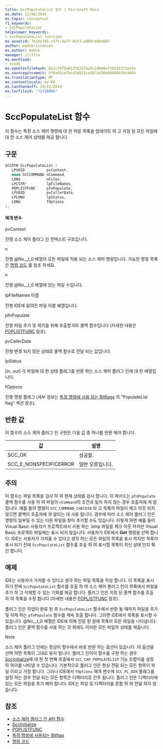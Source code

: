 ```yaml
---
title: SccPopulateList 함수 | Microsoft Docs
ms.date: 11/04/2016
ms.topic: conceptual
f1_keywords:
- SccPopulateList
helpviewer_keywords:
- SccPopulateList function
ms.assetid: 7416e781-c571-4a7f-8af3-a089ce8be662
author: madskristensen
ms.author: madsk
manager: jillfra
ms.workload:
- vssdk
ms.openlocfilehash: 0a2cfdf5a617352d7ba0c2db00e7705343f1eb5e
ms.sourcegitcommit: 5f6ad1cefbcd3d531ce587ad30e684684f4c4d44
ms.translationtype: MT
ms.contentlocale: ko-KR
ms.lasthandoff: 10/22/2019
ms.locfileid: "72720866"
---
```

# <a name="sccpopulatelist-function"></a>SccPopulateList 함수
이 함수는 특정 소스 제어 명령에 대 한 파일 목록을 업데이트 하 고 지정 된 모든 파일에 대 한 소스 제어 상태를 제공 합니다.

## <a name="syntax"></a>구문

```cpp
SCCRTN SccPopulateList (
   LPVOID          pvContext,
   enum SCCCOMMAND nCommand,
   LONG            nFiles,
   LPCSTR*         lpFileNames,
   POPLISTFUNC     pfnPopulate,
   LPVOID          pvCallerData,
   LPLONG          lpStatus,
   LONG            fOptions
);
```

#### <a name="parameters"></a>매개 변수
 pvContext

진행 소스 제어 플러그 인 컨텍스트 구조입니다.

 n

진행 @No__t_0 배열의 모든 파일에 적용 되는 소스 제어 명령입니다. 가능한 명령 목록은 [명령 코드](../extensibility/command-code-enumerator.md) 를 참조 하세요.

 n

진행 @No__t_0 배열에 있는 파일 수입니다.

 lpFileNames 이름

진행 IDE에 알려진 파일 이름 배열입니다.

 pfnPopulate

진행 파일 추가 및 제거를 위해 호출할 IDE 콜백 함수입니다 (자세한 내용은 [POPLISTFUNC](../extensibility/poplistfunc.md) 참조).

 pvCallerData

진행 변경 되지 않은 상태로 콜백 함수로 전달 되는 값입니다.

 lpStatus

[in, out] 각 파일에 대 한 상태 플래그를 반환 하는 소스 제어 플러그 인에 대 한 배열입니다.

 fOptions

진행 명령 플래그 (세부 정보는 [특정 명령에 사용 되는 Bitflags](../extensibility/bitflags-used-by-specific-commands.md) 의 "PopulateList flag" 섹션 참조).

## <a name="return-value"></a>반환 값
 이 함수의 소스 제어 플러그 인 구현은 다음 값 중 하나를 반환 해야 합니다.

|값|설명|
|-----------|-----------------|
|SCC_OK|성공할.|
|SCC_E_NONSPECIFICERROR|일반 오류입니다.|

## <a name="remarks"></a>주의
 이 함수는 파일 목록을 검사 하 여 현재 상태를 검사 합니다. 이 메서드는 `pfnPopulate` 콜백 함수를 사용 하 여 파일이 `nCommand`의 조건과 일치 하지 않는 경우 호출자에 게 알립니다. 예를 들어 명령이 `SCC_COMMAND_CHECKIN` 되 고 목록의 파일이 체크 아웃 되지 않으면 콜백이 호출자에 게 알리는 데 사용 됩니다. 경우에 따라 소스 제어 플러그 인은 명령의 일부일 수 있는 다른 파일을 찾아 추가할 수도 있습니다. 이렇게 하면 예를 들어 Visual Basic 사용자가 프로젝트에서 사용 하는 .bmp 파일을 체크 아웃 하지만 Visual Basic 프로젝트 파일에는 표시 되지 않습니다. 사용자가 IDE에서 **Get** 명령을 선택 합니다. IDE는 사용자가 가져올 수 있다고 생각 하는 모든 파일의 목록을 표시 하지만 목록이 표시 되기 전에 `SccPopulateList` 함수를 호출 하 여 표시할 목록이 최신 상태 인지 확인 합니다.

## <a name="example"></a>예제
 IDE는 사용자가 가져올 수 있다고 생각 하는 파일 목록을 작성 합니다. 이 목록을 표시 하기 전에 `SccPopulateList` 함수를 호출 하 여 소스 제어 플러그 인이 목록에서 파일을 추가 하 고 삭제할 수 있는 기회를 제공 합니다. 플러그 인은 지정 된 콜백 함수를 호출 하 여 목록을 수정 합니다 (자세한 내용은 [POPLISTFUNC](../extensibility/poplistfunc.md) 참조).

 플러그 인은 작업이 완료 된 후 `SccPopulateList` 함수에서 반환 될 때까지 파일을 추가 및 삭제 하는 `pfnPopulate` 함수를 계속 호출 합니다. 그러면 IDE에서 목록을 표시할 수 있습니다. @No__t_0 배열은 IDE에 의해 전달 된 원래 목록의 모든 파일을 나타냅니다. 플러그 인은 콜백 함수를 사용 하는 것 외에도 이러한 모든 파일의 상태를 채웁니다.

> [!NOTE]
> 소스 제어 플러그 인에는 항상이 함수에서 바로 반환 하는 옵션이 있습니다 .이 옵션을 선택 하면 목록이 그대로 유지 됩니다. 플러그 인이이 함수를 구현 하는 경우 [Sccinitialize](../extensibility/sccinitialize-function.md)에 대 한 첫 번째 호출에서 `SCC_CAP_POPULATELIST` 기능 조합이를 설정 하 여이를 나타낼 수 있습니다. 기본적으로 플러그 인은 항상 전달 되는 모든 항목이 파일 이라고 가정 합니다. 그러나 IDE에서 `fOptions` 매개 변수에 `SCC_PL_DIR` 플래그를 설정 하는 경우 전달 되는 모든 항목은 디렉터리로 간주 됩니다. 플러그 인은 디렉터리에 있는 모든 파일을 추가 해야 합니다. IDE는 파일 및 디렉터리를 혼합 하 여 전달 하지 않습니다.

## <a name="see-also"></a>참조
- [소스 제어 플러그 인 API 함수](../extensibility/source-control-plug-in-api-functions.md)
- [SccInitialize](../extensibility/sccinitialize-function.md)
- [POPLISTFUNC](../extensibility/poplistfunc.md)
- [특정 명령에 사용되는 Bitflag](../extensibility/bitflags-used-by-specific-commands.md)
- [명령 코드](../extensibility/command-code-enumerator.md)